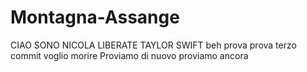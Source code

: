 # Montagna-Assange
CIAO SONO NICOLA
LIBERATE TAYLOR SWIFT
beh
prova
prova
terzo commit
voglio morire
Proviamo di nuovo
proviamo ancora